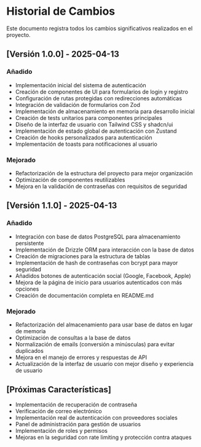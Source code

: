 # Historial de Cambios

Este documento registra todos los cambios significativos realizados en el proyecto.

## [Versión 1.0.0] - 2025-04-13

### Añadido
- Implementación inicial del sistema de autenticación
- Creación de componentes de UI para formularios de login y registro
- Configuración de rutas protegidas con redirecciones automáticas
- Integración de validación de formularios con Zod
- Implementación de almacenamiento en memoria para desarrollo inicial
- Creación de tests unitarios para componentes principales
- Diseño de la interfaz de usuario con Tailwind CSS y shadcn/ui
- Implementación de estado global de autenticación con Zustand
- Creación de hooks personalizados para autenticación
- Implementación de toasts para notificaciones al usuario

### Mejorado
- Refactorización de la estructura del proyecto para mejor organización
- Optimización de componentes reutilizables
- Mejora en la validación de contraseñas con requisitos de seguridad

## [Versión 1.1.0] - 2025-04-13

### Añadido
- Integración con base de datos PostgreSQL para almacenamiento persistente
- Implementación de Drizzle ORM para interacción con la base de datos
- Creación de migraciones para la estructura de tablas
- Implementación de hash de contraseñas con bcrypt para mayor seguridad
- Añadidos botones de autenticación social (Google, Facebook, Apple) 
- Mejora de la página de inicio para usuarios autenticados con más opciones
- Creación de documentación completa en README.md

### Mejorado
- Refactorización del almacenamiento para usar base de datos en lugar de memoria
- Optimización de consultas a la base de datos
- Normalización de emails (conversión a minúsculas) para evitar duplicados
- Mejora en el manejo de errores y respuestas de API
- Actualización de la interfaz de usuario con mejor diseño y experiencia de usuario

## [Próximas Características]
- Implementación de recuperación de contraseña
- Verificación de correo electrónico
- Implementación real de autenticación con proveedores sociales
- Panel de administración para gestión de usuarios
- Implementación de roles y permisos
- Mejoras en la seguridad con rate limiting y protección contra ataques